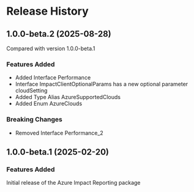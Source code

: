 # Release History

## 1.0.0-beta.2 (2025-08-28)
Compared with version 1.0.0-beta.1

### Features Added
  - Added Interface Performance
  - Interface ImpactClientOptionalParams has a new optional parameter cloudSetting
  - Added Type Alias AzureSupportedClouds
  - Added Enum AzureClouds

### Breaking Changes
  - Removed Interface Performance_2

    
## 1.0.0-beta.1 (2025-02-20)

### Features Added

Initial release of the Azure Impact Reporting package
